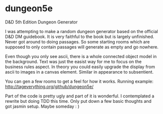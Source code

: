 # dungeon5e
D&amp;D 5th Edition Dungeon Generator

I was attempting to make a random dungeon generator based on the official D&D DM guidebook. It is very faithful to the book but is largely unfinished.  Never got around to doing passages.  So some starting rooms which are supposed to only contain passages will generate as empty and go nowhere.

Even though you only see ascii, there is a whole connected object model in the background.  Text was just the easist way for me to focus on the business rules aspect.  In theory you could easily upgrade the display from ascii to images in a canvas element.  Similar in appearance to subsentient.

You can gen a few rooms to get a feel for how it works.  Running example: http://tageverything.org/github/dungeon5e/

Part of the code is pretty ugly and part of it is wonderful.  I contemplated a rewrite but doing TDD this time.  Only put down a few basic thoughts and got jasmin setup.  Maybe someday : )


